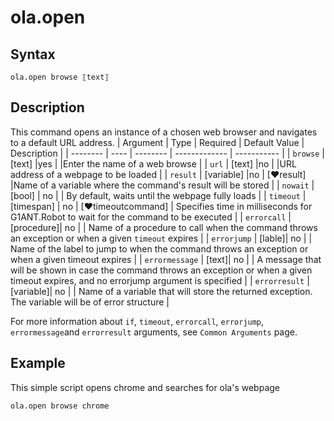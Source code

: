 # ola.open

## Syntax

```G1ANT
ola.open browse ⟦text⟧
```

## Description

This command opens an instance of a chosen web browser and navigates to a default URL address.
| Argument | Type | Required | Default Value | Description |
| -------- | ---- | -------- | ------------- | ----------- |
| `browse` | [text] |yes  |    |Enter the name of a web browse |
| `url`    | [text] |no   |    |URL address of a webpage to be loaded |
| `result` | [variable] |no |  [♥result] |Name of a variable where the command's result will be stored |
| `nowait` | [bool] | no |  | By default, waits until the webpage fully loads |
| `timeout` | [timespan]  | no | [♥timeoutcommand] | Specifies time in milliseconds for G1ANT.Robot to wait for the command to be executed |
| `errorcall` | [procedure]| no |     | Name of a procedure to call when the command throws an exception or when a given `timeout` expires |
| `errorjump` | [lable]| no |     | Name of the label to jump to when the command throws an exception or when a given timeout expires |
| `errormessage` | [text]| no |     | A message that will be shown in case the command throws an exception or when a given timeout expires, and no errorjump argument is specified |
| `errorresult` | [variable]| no |     | Name of a variable that will store the returned exception. The variable will be of error structure |

For more information about `if`, `timeout`, `errorcall`, `errorjump`, `errormessage`and `errorresult` arguments, see `Common Arguments` page.

## Example

This simple script opens chrome and searches for ola's webpage

```G1ANT
ola.open browse chrome
```
